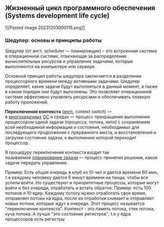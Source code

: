 ## Жизненный цикл программного обеспечения (Systems development life cycle)

![[Pasted image 20231203000116.png]]

### Шедулер: основы и принципы работы
Шедулер (от англ. scheduler — планировщик) – это встроенная система в операционной системе, отвечающая за распределение вычислительных ресурсов и управление задачами, которые выполняются на компьютере или сервере.

Основной принцип работы шедулера заключается в разделении процессорного времени между активными задачами. Шедулер определяет, какие задачи будут выполняться в данный момент, а также в каком порядке они будут выполнены. Это позволяет операционной системе эффективно управлять ресурсами и обеспечивать плавную работу приложений.

**Переключение контекста** ([англ.](https://ru.wikipedia.org/wiki/%D0%90%D0%BD%D0%B3%D0%BB%D0%B8%D0%B9%D1%81%D0%BA%D0%B8%D0%B9_%D1%8F%D0%B7%D1%8B%D0%BA "Английский язык") context switch) — в [многозадачных](https://ru.wikipedia.org/wiki/%D0%9C%D0%BD%D0%BE%D0%B3%D0%BE%D0%B7%D0%B0%D0%B4%D0%B0%D1%87%D0%BD%D0%BE%D1%81%D1%82%D1%8C "Многозадачность") [ОС](https://ru.wikipedia.org/wiki/%D0%9E%D0%BF%D0%B5%D1%80%D0%B0%D1%86%D0%B8%D0%BE%D0%BD%D0%BD%D0%B0%D1%8F_%D1%81%D0%B8%D1%81%D1%82%D0%B5%D0%BC%D0%B0 "Операционная система") и средах — процесс прекращения выполнения процессором одной задачи (процесса, потока, нити) с сохранением всей необходимой информации и состояния, необходимых для последующего продолжения с прерванного места, и восстановления и загрузки состояния задачи, к выполнению которой переходит процессор.

В процедуру переключения контекста входит так называемое [планирование задачи](https://ru.wikipedia.org/wiki/%D0%94%D0%B8%D1%81%D0%BF%D0%B5%D1%82%D1%87%D0%B5%D1%80_%D0%BE%D0%BF%D0%B5%D1%80%D0%B0%D1%86%D0%B8%D0%BE%D0%BD%D0%BD%D0%BE%D0%B9_%D1%81%D0%B8%D1%81%D1%82%D0%B5%D0%BC%D1%8B "Диспетчер операционной системы") — процесс принятия решения, какой задаче передать управление.

Пример: Есть общая очередь в клуб из 10 чел и дается времени 60 мин, т.е каждому человеку дается 6 минут времени на танцы, чтобы все успели войти. Но существуют и приоритетные процессы, которые могут войти и без очереди, отработать и встать обратно.
Пример: есть 100 потоков и 10 ядер. Каждому потоку нужно отработать свое время, отправляет потоки на ядра, после их отработки снимает и отправляет новые потоки, которые ждут в очереди. Этот процесс называется "переключение контекста". Контекст - это память потока, стек потока, куча потока. А лучше "это состояние регистров", т.е у ядра процессоров есть регистры